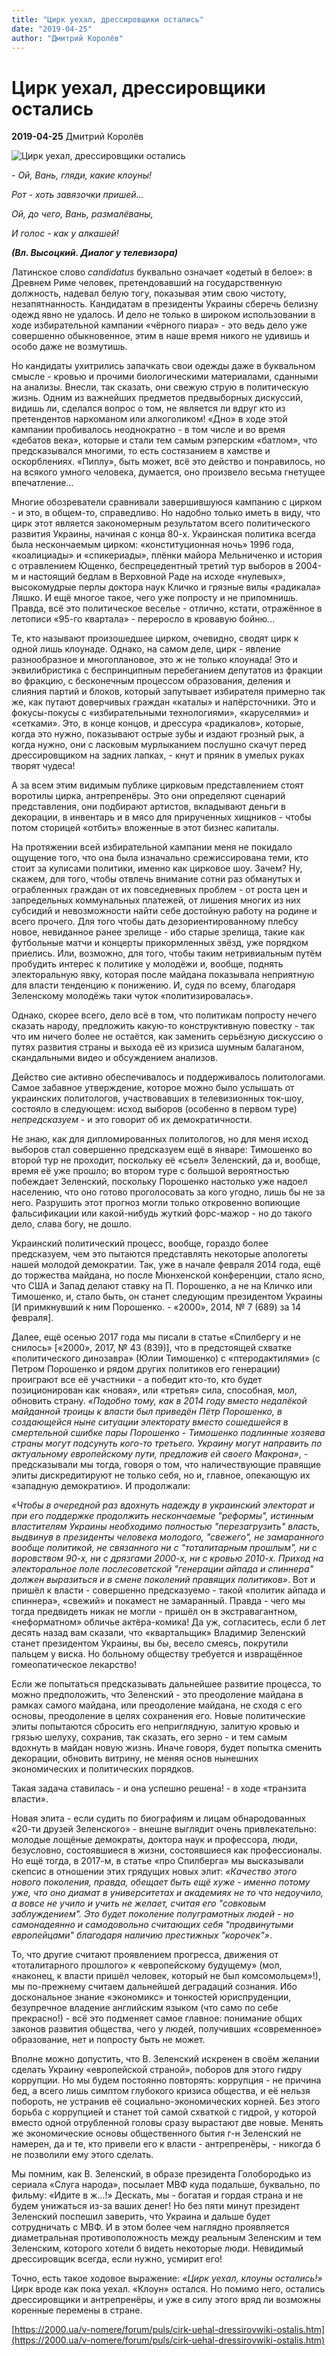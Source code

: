 ```yaml
---
title: "Цирк уехал, дрессировщики остались"
date: "2019-04-25"
author: "Дмитрий Королёв"
---
```


# Цирк уехал, дрессировщики остались

**2019-04-25** Дмитрий Королёв

![Цирк уехал, дрессировщики остались](https://2000.ua/modules/pages/pictures/1000x1000/16729_15405dc5b7fec393cf20d851e07033dc_2823.jpg)

*-* *Ой, Вань, гляди, какие клоуны!*

*Рот - хоть завязочки пришей...*

*Ой, до чего, Вань, размалёваны,*

*И голос - как у алкашей!*

***(Вл. Высоцкий. Диалог у телевизора)***

Латинское слово *candidatus* буквально означает «одетый в белое»: в Древнем Риме человек, претендовавший на государственную должность, надевал белую тогу, показывая этим свою чистоту, незапятнанность. Кандидатам в президенты Украины сберечь белизну одежд явно не удалось. И дело не только в широком использовании в ходе избирательной кампании «чёрного пиара» - это ведь дело уже совершенно обыкновенное, этим в наше время никого не удивишь и особо даже не возмутишь.

Но кандидаты ухитрились запачкать свои одежды даже в буквальном смысле - кровью и прочими биологическими материалами, сданными на анализы. Внесли, так сказать, они свежую струю в политическую жизнь. Одним из важнейших предметов предвыборных дискуссий, видишь ли, сделался вопрос о том, не является ли вдруг кто из претендентов наркоманом или алкоголиком! «Дно» в ходе этой кампании пробивалось неоднократно - в том числе и во время «дебатов века», которые и стали тем самым рэперским «батлом», что предсказывался многими, то есть состязанием в хамстве и оскорблениях. «Пиплу», быть может, всё это действо и понравилось, но на всякого умного человека, думается, оно произвело весьма гнетущее впечатление...

Многие обозреватели сравнивали завершившуюся кампанию с цирком - и это, в общем-то, справедливо. Но надобно только иметь в виду, что цирк этот является закономерным результатом всего политического развития Украины, начиная с конца 80-х. Украинская политика всегда была нескончаемым цирком: «конституционная ночь» 1996 года, «коалициады» и «спикериады», плёнки майора Мельниченко и история с отравлением Ющенко, беспрецедентный третий тур выборов в 2004-м и настоящий бедлам в Верховной Раде на исходе «нулевых», высокомудрые перлы доктора наук Кличко и грязные вилы «радикала» Ляшко. И ещё многое такое, чего уже попросту и не припомнишь. Правда, всё это политическое веселье - отлично, кстати, отражённое в летописи «95-го квартала» - переросло в кровавую бойню...

Те, кто называют произошедшее цирком, очевидно, сводят цирк к одной лишь клоунаде. Однако, на самом деле, цирк - явление разнообразное и многоплановое, это ж не только клоунада! Это и эквилибристика с беспринципным перебеганием депутатов из фракции во фракцию, с бесконечным процессом образования, деления и слияния партий и блоков, который запутывает избирателя примерно так же, как путают доверчивых граждан «каталы» и напёрсточники. Это и фокусы-покусы с «избирательными технологиями», «каруселями» и «сетками». Это, в конце концов, и дрессура «радикалов», которые, когда это нужно, показывают острые зубы и издают грозный рык, а когда нужно, они с ласковым мурлыканием послушно скачут перед дрессировщиком на задних лапках, - кнут и пряник в умелых руках творят чудеса!

А за всем этим видимым публике цирковым представлением стоят воротилы цирка, антрепренёры. Это они определяют сценарий представления, они подбирают артистов, вкладывают деньги в декорации, в инвентарь и в мясо для прирученных хищников - чтобы потом сторицей «отбить» вложенные в этот бизнес капиталы.

На протяжении всей избирательной кампании меня не покидало ощущение того, что она была изначально срежиссирована теми, кто стоит за кулисами политики, именно как цирковое шоу. Зачем? Ну, скажем, для того, чтобы отвлечь внимание сотни раз обманутых и ограбленных граждан от их повседневных проблем - от роста цен и запредельных коммунальных платежей, от лишения многих из них субсидий и невозможности найти себе достойную работу на родине и всего прочего. Для того чтобы дать дезориентированному плебсу новое, невиданное ранее зрелище - ибо старые зрелища, такие как футбольные матчи и концерты прикормленных звёзд, уже порядком приелись. Или, возможно, для того, чтобы таким нетривиальным путём пробудить интерес к политике у молодёжи и, вообще, поднять электоральную явку, которая после майдана показывала неприятную для власти тенденцию к понижению. И, судя по всему, благодаря Зеленскому молодёжь таки чуток «политизировалась».

Однако, скорее всего, дело всё в том, что политикам попросту нечего сказать народу, предложить какую-то конструктивную повестку - так что им ничего более не остаётся, как заменить серьёзную дискуссию о путях развития страны и выхода её из кризиса шумным балаганом, скандальными видео и обсуждением анализов.

Действо сие активно обеспечивалось и поддерживалось политологами. Самое забавное утверждение, которое можно было услышать от украинских политологов, участвовавших в телевизионных ток-шоу, состояло в следующем: исход выборов (особенно в первом туре) *непредсказуем* - и это говорит об их демократичности.

Не знаю, как для дипломированных политологов, но для меня исход выборов стал совершенно предсказуем ещё в январе: Тимошенко во второй тур не проходит, поскольку её «съел» Зеленский, да и, вообще, время её уже прошло; во втором туре с большой вероятностью побеждает Зеленский, поскольку Порошенко настолько уже надоел населению, что оно готово проголосовать за кого угодно, лишь бы не за него. Разрушить этот прогноз могли только откровенно вопиющие фальсификации или какой-нибудь жуткий форс-мажор - но до такого дело, слава богу, не дошло.

Украинский политический процесс, вообще, гораздо более предсказуем, чем это пытаются представлять некоторые апологеты нашей молодой демократии. Так, уже в начале февраля 2014 года, ещё до торжества майдана, но после Мюнхенской конференции, стало ясно, что США и Запад делают ставку на П. Порошенко, а не на Кличко или Тимошенко, и, стало быть, он станет следующим президентом Украины [И примкнувший к ним Порошенко. - «2000», 2014, № 7 (689) за 14 февраля].

Далее, ещё осенью 2017 года мы писали в статье «Спилбергу и не снилось» [«2000», 2017, № 43 (839)], что в предстоящей схватке «политического динозавра» (Юлии Тимошенко) с «птеродактилями» (с Петром Порошенко и рядом других политиков его генерации) проиграют все её участники - а победит кто-то, кто будет позиционирован как «новая», или «третья» сила, способная, мол, обновить страну. *«Подобно тому, как в 2014 году вместо недалёкой майданной троицы к власти был приведён Пётр Порошенко, в создающейся ныне ситуации электорату вместо сошедшейся в смертельной сшибке пары Порошенко - Тимошенко подлинные хозяева страны могут подсунуть кого-то третьего. Украину могут направить по актуальному европейскому пути, предложив ей своего Макрона»*, - предсказывали мы тогда, говоря о том, что наличествующие правящие элиты дискредитируют не только себя, но и, главное, опекающую их «западную демократию». И продолжали:

*«Чтобы в очередной раз вдохнуть надежду в украинский электорат и при его поддержке продолжить нескончаемые "реформы", истинным властителям Украины необходимо полностью "перезагрузить" власть, выдвинув в президенты человека* *молодого, "свежего", не замаранного вообще политикой, не связанного ни с "тоталитарным прошлым", ни с воровством 90-х, ни с дрязгами 2000-х, ни с кровью 2010-х. Приход на электоральное поле послесоветской "генерации айпада и спиннера" должен выразиться и в смене поколений правящих политиков»*. Вот и пришёл к власти - совершенно предсказуемо - такой «политик айпада и спиннера», «свежий» и покамест не замаранный. Правда - чего мы тогда предвидеть никак не могли *-* пришёл он в экстравагантном, «неформатном» обличье актёра-комика! Да уж, согласитесь, если б лет десять назад вам сказали, что «квартальщик» Владимир Зеленский станет президентом Украины, вы бы, весело смеясь, покрутили пальцем у виска. Но больному обществу требуется и извращённое гомеопатическое лекарство!

Если же попытаться предсказывать дальнейшее развитие процесса, то можно предположить, что Зеленский - это преодоление майдана в рамках самого майдана, или преодоление майдана, не сходя с его основы, преодоление в целях сохранения его. Новые политические элиты попытаются сбросить его неприглядную, залитую кровью и грязью шелуху, сохранив, так сказать, его зерно - и тем самым вдохнуть в майдан новую жизнь. Иначе говоря, будет попытка сменить декорации, обновить витрину, не меняя основ нынешних экономических и политических порядков.

Такая задача ставилась - и она успешно решена! - в ходе «транзита власти».

Новая элита - если судить по биографиям и лицам обнародованных «20-ти друзей Зеленского» - внешне выглядит очень привлекательно: молодые лощёные демократы, доктора наук и профессора, люди, безусловно, состоявшиеся в жизни, состоявшиеся как профессионалы. Но ещё тогда, в 2017-м, в статье «про Спилберга» мы высказывали скепсис в отношении этих грядущих новых элит: *«Качество этого нового поколения, правда, обещает быть ещё хуже - именно потому уже, что оно диамат в университетах и академиях не то что недоучило, а вовсе не учило и учить не желает, считая его "совковым заблуждением". Это будет поколение полуграмотных людей - но самонадеянно и самодовольно считающих себя "продвинутыми европейцами" благодаря наличию престижных "корочек"»*.

То, что другие считают проявлением прогресса, движения от «тоталитарного прошлого» к «европейскому будущему» (мол, «наконец, к власти пришёл человек, который не был комсомольцем»!), мы по-прежнему считаем дальнейшей деградаций сознания. Ибо доскональное знание «экономикс» и тонкостей юриспруденции, безупречное владение английским языком (что само по себе прекрасно!) - всё это подменяет самое главное: понимание общих законов развития общества, чего у людей, получивших «современное» образование, нет и попросту быть не может.

Вполне можно допустить, что В. Зеленский искренен в своём желании сделать Украину «европейской страной», поборов для этого гидру коррупции. Но мы будем постоянно повторять: коррупция - не причина бед, а всего лишь симптом глубокого кризиса общества, и её нельзя побороть, не устранив её социально-экономических корней. Без этого борьба с коррупцией и станет той самой схваткой с гидрой, у которой вместо одной отрубленной головы сразу вырастают две новые. Менять же экономические основы общественного бытия г-н Зеленский не намерен, да и те, кто привели его к власти - антрепренёры, - никогда б не позволили ему этого сделать.

Мы помним, как В. Зеленский, в образе президента Голобородько из сериала «Слуга народа», посылает МВФ куда подальше, буквально, по фильму: «Идите в ж...!» Дескать, мы - богатая и гордая страна и не будем унижаться из-за ваших денег! Но без пяти минут президент Зеленский поспешил заверить, что Украина и дальше будет сотрудничать с МВФ. И в этом более чем наглядно проявляется диаметральная противоположность между реальным Зеленским и тем Зеленским, которого хотели б видеть некоторые люди. Невидимый дрессировщик всегда, если нужно, усмирит его!

Точно, есть такое ходовое выражение: *«Цирк уехал, клоуны остались!»* Цирк вроде как пока уехал. «Клоун» остался. Но помимо него, остались дрессировщики и антрепренёры, и уже в силу этого вряд ли возможны коренные перемены в стране.

[https://2000.ua/v-nomere/forum/puls/cirk-uehal-dressirovwiki-ostalis.htm](https://2000.ua/v-nomere/forum/puls/cirk-uehal-dressirovwiki-ostalis.htm)